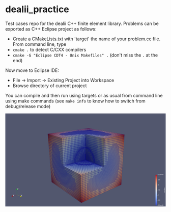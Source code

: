 # dealii_practice
Test cases repo for the dealii C++ finite element library. Problems can be exported as C++ Eclipse project as follows:

- Create a CMakeLists.txt with 'target' the name of your problem.cc file.
From command line, type
- `cmake .` to detect C/CXX compilers
- `cmake -G "Eclipse CDT4 - Unix Makefiles" .` (don't miss the `.` at the end)

Now move to Eclipse IDE:

- File -> Import -> Existing Project into Workspace
- Browse directory of current project


You can compile and then run using targets or as usual from command line using make commands (see `make info` to know how to switch from debug/release mode)

![Screenshot](adaptive_refinement_kelly_estimator/3D_fichera_corner_adaptive.png)


